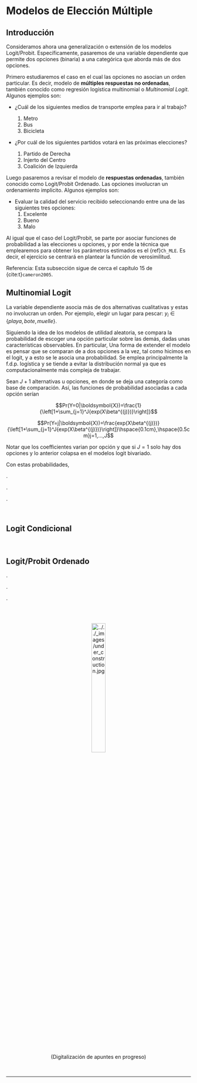 # Modelos de Elección Múltiple 

## Introducción

Consideramos ahora una generalización o extensión de los modelos Logit/Probit. Específicamente, pasaremos de una variable dependiente que permite dos opciones (binaria) a una categórica que aborda más de dos opciones. 

Primero estudiaremos el caso en el cual las opciones no asocian un orden particular. Es decir, modelo de **múltiples respuestas no ordenadas**, también conocido como regresión logística multinomial o _Multinomial Logit_. Algunos ejemplos son:

- ¿Cuál de los siguientes medios de transporte emplea para ir al trabajo? 
  1. Metro
  2. Bus
  3. Bicicleta

- ¿Por cuál de los siguientes partidos votará en las próximas elecciones? 
  1. Partido de Derecha
  2. Injerto del Centro
  3. Coalición de Izquierda

Luego pasaremos a revisar el modelo de **respuestas ordenadas**, también conocido como Logit/Probit Ordenado. Las opciones involucran un ordenamiento implicito. Algunos ejemplos son: 

- Evaluar la calidad del servicio recibido seleccionando entre una de las siguientes tres opciones:
  1. Excelente
  2. Bueno
  3. Malo

Al igual que el caso del Logit/Probit, se parte por asociar funciones de probabilidad a las elecciones u opciones, y por ende la técnica que emplearemos para obtener los parámetros estimados es el {ref}`Ch_MLE`. Es decir, el ejercicio se centrará en plantear la función de verosimilitud.

Referencia: Esta subsección sigue de cerca el capítulo 15 de {cite:t}`cameron2005`.

## Multinomial Logit

La variable dependiente asocia más de dos alternativas cualitativas y estas no involucran un orden. Por ejemplo, elegir un lugar para pescar: $y_i\in\{playa,bote,muelle\}$. 

Siguiendo la idea de los modelos de utilidad aleatoria, se compara la probabilidad de escoger una opción particular sobre las demás, dadas unas características observables. En particular, Una forma de extender el modelo es pensar que se comparan de a dos opciones a la vez, tal como hicimos en el logit, y a esto se le asocia una probabilidad. Se emplea principalmente la f.d.p. logística y se tiende a evitar la distribución normal ya que es computacionalmente más compleja de trabajar. 

Sean $J+1$ alternativas u opciones, en donde se deja una categoría como base de comparación. Así, las funciones de probabilidad asociadas a cada opción serían

$$Pr(Y=0|\boldsymbol{X})=\frac{1}{\left[1+\sum_{j=1}^J{exp(X\beta^{(j)})}\right]}$$

$$Pr(Y=j|\boldsymbol{X})=\frac{exp(X\beta^{(j)})}{\left[1+\sum_{j=1}^J{exp(X\beta^{(j)})}\right]}\hspace{0.1cm},\hspace{0.5cm}j=1,...,J$$

Notar que los coefficientes varian por opción y que si $J=1$ solo hay dos opciones y lo anterior colapsa en el modelos logit bivariado. 

Con estas probabilidades, 



.

.

.

</br>

## Logit Condicional

</br>

## Logit/Probit Ordenado



.

.

.



</br>
<center><figure>
    <img alt="../../_images/under_construction.jpg" src="../../_images/under_construction.jpg" width="30%" height="30%"style="margin: 15px 0 0 0">
    <figcaption>(Digitalización de apuntes en progreso) </figcaption>
</figure></center>
</br>

<hr>
